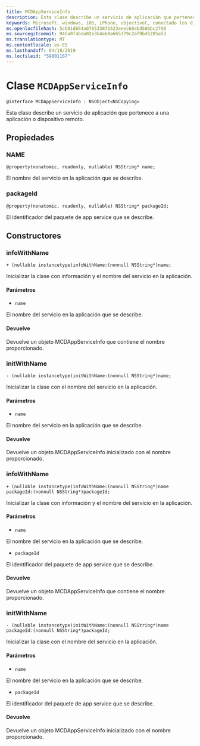 ```yaml
---
title: MCDAppServiceInfo
description: Esta clase describe un servicio de aplicación que pertenece a una aplicación o dispositivo remoto.
keywords: Microsoft, windows, iOS, iPhone, objectiveC, conectado los dispositivos, proyecto Roma
ms.openlocfilehash: 5cb01d664a07653387b523eeec68ebd50bbc2798
ms.sourcegitcommit: 945a0f4bda02e3b4eb9a665379c2af9bd5285a53
ms.translationtype: MT
ms.contentlocale: es-ES
ms.lasthandoff: 04/18/2019
ms.locfileid: "59801167"
---
```

# <a name="class-mcdappserviceinfo"></a>Clase `MCDAppServiceInfo` 

```
@interface MCDAppServiceInfo : NSObject<NSCopying>
```  

Esta clase describe un servicio de aplicación que pertenece a una aplicación o dispositivo remoto.

## <a name="properties"></a>Propiedades

### <a name="name"></a>NAME
`@property(nonatomic, readonly, nullable) NSString* name;`

El nombre del servicio en la aplicación que se describe.

### <a name="packageid"></a>packageId
`@property(nonatomic, readonly, nullable) NSString* packageId;`

El identificador del paquete de app service que se describe.

## <a name="constructors"></a>Constructores

### <a name="infowithname"></a>infoWithName
`+ (nullable instancetype)infoWithName:(nonnull NSString*)name;`

Inicializar la clase con información y el nombre del servicio en la aplicación.

#### <a name="parameters"></a>Parámetros 
* `name` 

El nombre del servicio en la aplicación que se describe.

#### <a name="returns"></a>Devuelve
Devuelve un objeto MCDAppServiceInfo que contiene el nombre proporcionado.

### <a name="initwithname"></a>initWithName
`- (nullable instancetype)initWithName:(nonnull NSString*)name;`

Inicializar la clase con el nombre del servicio en la aplicación.

#### <a name="parameters"></a>Parámetros 
* `name` 

El nombre del servicio en la aplicación que se describe.

#### <a name="returns"></a>Devuelve
Devuelve un objeto MCDAppServiceInfo inicializado con el nombre proporcionado.

### <a name="infowithname"></a>infoWithName
`+ (nullable instancetype)infoWithName:(nonnull NSString*)name packageId:(nonnull NSString*)packageId;`

Inicializar la clase con información y el nombre del servicio en la aplicación.

#### <a name="parameters"></a>Parámetros 
* `name` 

El nombre del servicio en la aplicación que se describe.

* `packageId` 

El identificador del paquete de app service que se describe.

#### <a name="returns"></a>Devuelve
Devuelve un objeto MCDAppServiceInfo que contiene el nombre proporcionado.

### <a name="initwithname"></a>initWithName
`- (nullable instancetype)initWithName:(nonnull NSString*)name packageId:(nonnull NSString*)packageId;`

Inicializar la clase con el nombre del servicio en la aplicación.

#### <a name="parameters"></a>Parámetros 
* `name` 

El nombre del servicio en la aplicación que se describe.

* `packageId` 

El identificador del paquete de app service que se describe.

#### <a name="returns"></a>Devuelve
Devuelve un objeto MCDAppServiceInfo inicializado con el nombre proporcionado.
